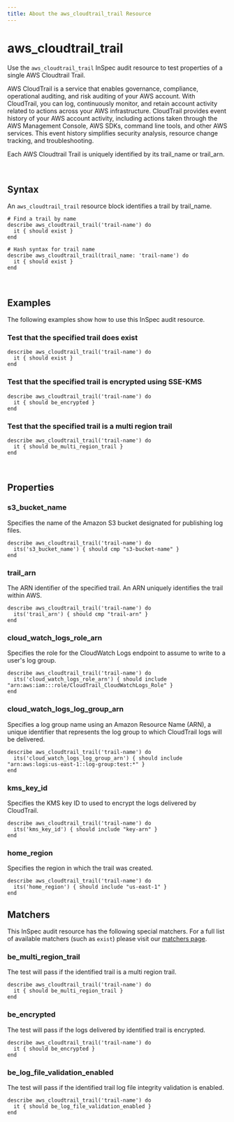 ```yaml
---
title: About the aws_cloudtrail_trail Resource
---
```


# aws_cloudtrail_trail

Use the `aws_cloudtrail_trail` InSpec audit resource to test properties of a single AWS Cloudtrail Trail.

AWS CloudTrail is a service that enables governance, compliance, operational auditing, and risk auditing of your AWS account. With CloudTrail, you can log, continuously monitor, and retain account activity related to actions across your AWS infrastructure. CloudTrail provides event history of your AWS account activity, including actions taken through the AWS Management Console, AWS SDKs, command line tools, and other AWS services. This event history simplifies security analysis, resource change tracking, and troubleshooting.

Each AWS Cloudtrail Trail is uniquely identified by its trail_name or trail_arn.

<br>

## Syntax

An `aws_cloudtrail_trail` resource block identifies a trail by trail_name.

    # Find a trail by name
    describe aws_cloudtrail_trail('trail-name') do
      it { should exist }
    end

    # Hash syntax for trail name
    describe aws_cloudtrail_trail(trail_name: 'trail-name') do
      it { should exist }
    end

<br>

## Examples

The following examples show how to use this InSpec audit resource.

### Test that the specified trail does exist

    describe aws_cloudtrail_trail('trail-name') do
      it { should exist }
    end

### Test that the specified trail is encrypted using SSE-KMS

    describe aws_cloudtrail_trail('trail-name') do
      it { should be_encrypted }
    end

### Test that the specified trail is a multi region trail

    describe aws_cloudtrail_trail('trail-name') do
      it { should be_multi_region_trail }
    end

<br>

## Properties

### s3_bucket_name

Specifies the name of the Amazon S3 bucket designated for publishing log files.

    describe aws_cloudtrail_trail('trail-name') do
      its('s3_bucket_name') { should cmp "s3-bucket-name" }
    end

### trail_arn

The ARN identifier of the specified trail. An ARN uniquely identifies the trail within AWS.

    describe aws_cloudtrail_trail('trail-name') do
      its('trail_arn') { should cmp "trail-arn" }
    end

### cloud_watch_logs_role_arn

Specifies the role for the CloudWatch Logs endpoint to assume to write to a user\'s log group.

    describe aws_cloudtrail_trail('trail-name') do
      its('cloud_watch_logs_role_arn') { should include "arn:aws:iam:::role/CloudTrail_CloudWatchLogs_Role" }
    end

### cloud_watch_logs_log_group_arn

Specifies a log group name using an Amazon Resource Name (ARN), a unique identifier that represents the log group to which CloudTrail logs will be delivered.

    describe aws_cloudtrail_trail('trail-name') do
      its('cloud_watch_logs_log_group_arn') { should include "arn:aws:logs:us-east-1::log-group:test:*" }
    end

### kms_key_id

Specifies the KMS key ID to used to encrypt the logs delivered by CloudTrail. 

    describe aws_cloudtrail_trail('trail-name') do
      its('kms_key_id') { should include "key-arn" }
    end

### home_region

Specifies the region in which the trail was created.

    describe aws_cloudtrail_trail('trail-name') do
      its('home_region') { should include "us-east-1" }
    end


## Matchers

This InSpec audit resource has the following special matchers. For a full list of available matchers (such as `exist`) please visit our [matchers page](https://www.inspec.io/docs/reference/matchers/).

### be_multi_region_trail

The test will pass if the identified trail is a multi region trail.

    describe aws_cloudtrail_trail('trail-name') do
      it { should be_multi_region_trail }
    end

### be_encrypted

The test will pass if the logs delivered by identified trail is encrypted.

    describe aws_cloudtrail_trail('trail-name') do
      it { should be_encrypted }
    end

### be_log_file_validation_enabled

The test will pass if the identified trail log file integrity validation is enabled.

    describe aws_cloudtrail_trail('trail-name') do
      it { should be_log_file_validation_enabled }
    end
